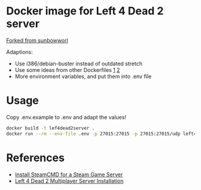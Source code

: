 Docker image for Left 4 Dead 2 server
=====================================

[Forked from sunbowworl](https://github.com/sunbowworld/docker-left4dead2server)

Adaptions:

 * Use i386/debian-buster instead of outdated stretch
 * Use some ideas from other Dockerfiles [1](https://github.com/sequel7/docker_steamcmd) [2](https://github.com/sequel7/docker_l4d2)
 * More environment variables, and put them into .env file

# Usage

Copy .env.example to .env and adapt the values!

```bash
docker build -t lef4dead2server .
docker run --rm --env-file .env -p 27015:27015 -p 27015:27015/udp left4dead2server
```

# References

* [Install SteamCMD for a Steam Game Server](https://www.linode.com/docs/game-servers/install-steamcmd-for-a-steam-game-server/)
* [Left 4 Dead 2 Multiplayer Server Installation](https://www.linode.com/docs/game-servers/left-4-dead-2-multiplayer-server-installation/)
